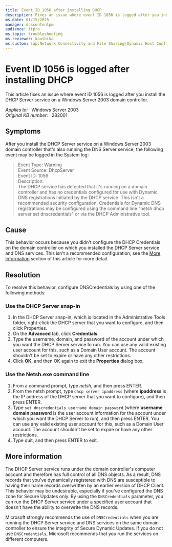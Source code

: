 ```yaml
---
title: Event ID 1056 after installing DHCP
description: Fixes an issue where event ID 1056 is logged after you install the DHCP Server service on a Windows Server 2003 domain controller that's also running the DNS Server service.
ms.date: 01/15/2025
manager: dcscontentpm
audience: itpro
ms.topic: troubleshooting
ms.reviewer: kaushika
ms.custom: sap:Network Connectivity and File Sharing\Dynamic Host Configuration Protocol (DHCP), csstroubleshoot
---
```

# Event ID 1056 is logged after installing DHCP

This article fixes an issue where event ID 1056 is logged after you install the DHCP Server service on a Windows Server 2003 domain controller.

_Applies to:_ &nbsp; Windows Server 2003  
_Original KB number:_ &nbsp; 282001

## Symptoms

After you install the DHCP Server service on a Windows Server 2003 domain controller that's also running the DNS Server service, the following event may be logged in the System log:

> Event Type: Warning  
Event Source: DhcpServer  
Event ID: 1056  
Description:  
The DHCP service has detected that it's running on a domain controller and has no credentials configured for use with Dynamic DNS registrations initiated by the DHCP service. This isn't a recommended security configuration. Credentials for Dynamic DNS registrations may be configured using the command line "netsh dhcp server set dnscredentials" or via the DHCP Administrative tool.

## Cause

This behavior occurs because you didn't configure the DHCP Credentials on the domain controller on which you installed the DHCP Server service and DNS services. This isn't a recommended configuration; see the [More Information](#more-information) section of this article for more detail.

## Resolution

To resolve this behavior, configure DNSCredentials by using one of the following methods:

### Use the DHCP Server snap-in

1. In the DHCP Server snap-in, which is located in the Administrative Tools folder, right-click the DHCP server that you want to configure, and then click Properties.
2. On the **Advanced** tab, click **Credentials**.
3. Type the username, domain, and password of the account under which you want the DHCP Server service to run. You can use any valid existing user account for this, such as a Domain User account. The account shouldn't be set to expire or have any other restrictions.
4. Click **OK**, and then OK again to exit the **Properties** dialog box.

### Use the Netsh.exe command line

1. From a command prompt, type *netsh*, and then press ENTER.
2. From the netsh prompt, type `dhcp server ipaddress` (where **ipaddress** is the IP address of the DHCP server that you want to configure), and then press ENTER.
3. Type `set dnscredentials username domain password` (where **username domain password** is the user account information for the account under which you want the DHCP Server to run), and then press ENTER. You can use any valid existing user account for this, such as a Domain User account. The account shouldn't be set to expire or have any other restrictions.
4. Type quit, and then press ENTER to exit.

## More information

The DHCP Server service runs under the domain controller's computer account and therefore has full control of all DNS objects. As a result, DNS records that you've dynamically registered with DNS are susceptible to having their name records overwritten by an earlier version of DHCP Client. This behavior may be undesirable, especially if you've configured the DNS zone for Secure Updates only. By using the `DNSCredentials` parameter, you can run the DHCP Server service under a specified user account that doesn't have the ability to overwrite the DNS records.

Microsoft strongly recommends the use of `DNSCredentials` when you are running the DHCP Server service and DNS services on the same domain controller to ensure the integrity of Secure Dynamic Updates. If you do not use `DNSCredentials`, Microsoft recommends that you run the services on different computers.
